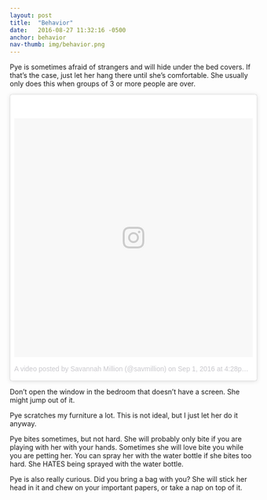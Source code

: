 ```yaml
---
layout: post
title:  "Behavior"
date:   2016-08-27 11:32:16 -0500
anchor: behavior
nav-thumb: img/behavior.png
---
```

Pye is sometimes afraid of strangers and will hide under the bed covers. If that’s the case, just let her hang there until she’s comfortable. She usually only does this when groups of 3 or more people are over.

<blockquote class="instagram-media" data-instgrm-version="7" style=" background:#FFF; border:0; border-radius:3px; box-shadow:0 0 1px 0 rgba(0,0,0,0.5),0 1px 10px 0 rgba(0,0,0,0.15); margin: 1px; max-width:658px; padding:0; width:99.375%; width:-webkit-calc(100% - 2px); width:calc(100% - 2px);"><div style="padding:8px;"> <div style=" background:#F8F8F8; line-height:0; margin-top:40px; padding:50.0% 0; text-align:center; width:100%;"> <div style=" background:url(data:image/png;base64,iVBORw0KGgoAAAANSUhEUgAAACwAAAAsCAMAAAApWqozAAAABGdBTUEAALGPC/xhBQAAAAFzUkdCAK7OHOkAAAAMUExURczMzPf399fX1+bm5mzY9AMAAADiSURBVDjLvZXbEsMgCES5/P8/t9FuRVCRmU73JWlzosgSIIZURCjo/ad+EQJJB4Hv8BFt+IDpQoCx1wjOSBFhh2XssxEIYn3ulI/6MNReE07UIWJEv8UEOWDS88LY97kqyTliJKKtuYBbruAyVh5wOHiXmpi5we58Ek028czwyuQdLKPG1Bkb4NnM+VeAnfHqn1k4+GPT6uGQcvu2h2OVuIf/gWUFyy8OWEpdyZSa3aVCqpVoVvzZZ2VTnn2wU8qzVjDDetO90GSy9mVLqtgYSy231MxrY6I2gGqjrTY0L8fxCxfCBbhWrsYYAAAAAElFTkSuQmCC); display:block; height:44px; margin:0 auto -44px; position:relative; top:-22px; width:44px;"></div></div><p style=" color:#c9c8cd; font-family:Arial,sans-serif; font-size:14px; line-height:17px; margin-bottom:0; margin-top:8px; overflow:hidden; padding:8px 0 7px; text-align:center; text-overflow:ellipsis; white-space:nowrap;"><a href="https://www.instagram.com/p/BJ1O13dAZ09/" style=" color:#c9c8cd; font-family:Arial,sans-serif; font-size:14px; font-style:normal; font-weight:normal; line-height:17px; text-decoration:none;" target="_blank">A video posted by Savannah Million (@savmillion)</a> on <time style=" font-family:Arial,sans-serif; font-size:14px; line-height:17px;" datetime="2016-09-01T23:28:14+00:00">Sep 1, 2016 at 4:28pm PDT</time></p></div></blockquote>
<script async defer src="//platform.instagram.com/en_US/embeds.js"></script>

Don’t open the window in the bedroom that doesn’t have a screen. She might jump out of it.

Pye scratches my furniture a lot. This is not ideal, but I just let her do it anyway.

Pye bites sometimes, but not hard. She will probably only bite if you are playing with her with your hands. Sometimes she will love bite you while you are petting her. You can spray her with the water bottle if she bites too hard. She HATES being sprayed with the water bottle.

Pye is also really curious. Did you bring a bag with you? She will stick her head in it and chew on your important papers, or take a nap on top of it.
